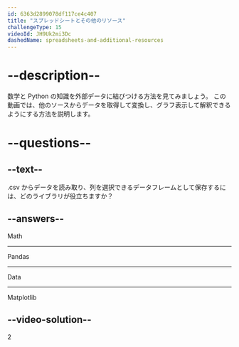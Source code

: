 ```yaml
---
id: 6363d2899078df117ce4c407
title: "スプレッドシートとその他のリソース"
challengeType: 15
videoId: JH9Uk2mi3Dc
dashedName: spreadsheets-and-additional-resources
---
```


# --description--

数学と Python の知識を外部データに結びつける方法を見てみましょう。 この動画では、他のソースからデータを取得して変換し、グラフ表示して解釈できるようにする方法を説明します。

# --questions--

## --text--

.csv からデータを読み取り、列を選択できるデータフレームとして保存するには、どのライブラリが役立ちますか？

## --answers--

Math

---

Pandas

---

Data

---

Matplotlib

## --video-solution--

2
